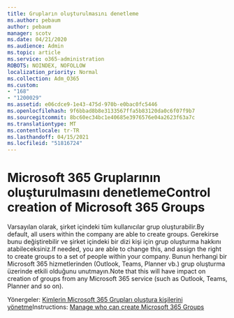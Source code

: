 ```yaml
---
title: Grupların oluşturulmasını denetleme
ms.author: pebaum
author: pebaum
manager: scotv
ms.date: 04/21/2020
ms.audience: Admin
ms.topic: article
ms.service: o365-administration
ROBOTS: NOINDEX, NOFOLLOW
localization_priority: Normal
ms.collection: Adm_O365
ms.custom:
- "168"
- "1200029"
ms.assetid: e06cdce9-1e43-475d-970b-e0bac0fc5446
ms.openlocfilehash: 9f6bbad8b8e3133567ffa5b83120da0c6f07f9b7
ms.sourcegitcommit: 8bc60ec34bc1e40685e3976576e04a2623f63a7c
ms.translationtype: MT
ms.contentlocale: tr-TR
ms.lasthandoff: 04/15/2021
ms.locfileid: "51816724"
---
```

# <a name="control-creation-of-microsoft-365-groups"></a><span data-ttu-id="d21ac-102">Microsoft 365 Gruplarının oluşturulmasını denetleme</span><span class="sxs-lookup"><span data-stu-id="d21ac-102">Control creation of Microsoft 365 Groups</span></span>

<span data-ttu-id="d21ac-103">Varsayılan olarak, şirket içindeki tüm kullanıcılar grup oluşturabilir.</span><span class="sxs-lookup"><span data-stu-id="d21ac-103">By default, all users within the company are able to create groups.</span></span> <span data-ttu-id="d21ac-104">Gerekirse bunu değiştirebilir ve şirket içindeki bir dizi kişi için grup oluşturma hakkını atabileceksiniz.</span><span class="sxs-lookup"><span data-stu-id="d21ac-104">If needed, you are able to change this, and assign the right to create groups to a set of people within your company.</span></span> <span data-ttu-id="d21ac-105">Bunun herhangi bir Microsoft 365 hizmetlerinden (Outlook, Teams, Planner vb.) grup oluşturma üzerinde etkili olduğunu unutmayın.</span><span class="sxs-lookup"><span data-stu-id="d21ac-105">Note that this will have impact on creation of groups from any Microsoft 365 service (such as Outlook, Teams, Planner and so on).</span></span>
  
<span data-ttu-id="d21ac-106">Yönergeler: [Kimlerin Microsoft 365 Grupları oluştura kişilerini yönetme](https://docs.microsoft.com/microsoft-365/admin/create-groups/manage-creation-of-groups)</span><span class="sxs-lookup"><span data-stu-id="d21ac-106">Instructions: [Manage who can create Microsoft 365 Groups](https://docs.microsoft.com/microsoft-365/admin/create-groups/manage-creation-of-groups)</span></span>
